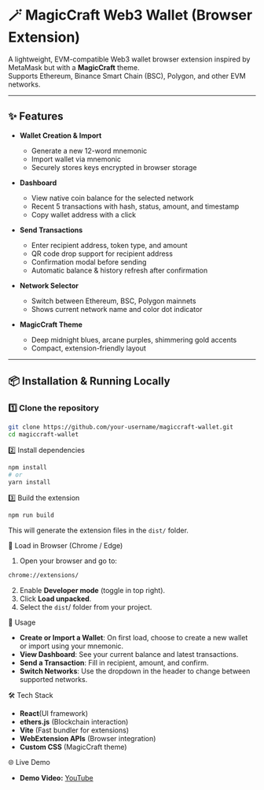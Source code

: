 # 🪄 MagicCraft Web3 Wallet (Browser Extension)

A lightweight, EVM-compatible Web3 wallet browser extension inspired by MetaMask but with a **MagicCraft** theme.  
Supports Ethereum, Binance Smart Chain (BSC), Polygon, and other EVM networks.

---

## ✨ Features

- **Wallet Creation & Import**
  - Generate a new 12-word mnemonic
  - Import wallet via mnemonic
  - Securely stores keys encrypted in browser storage

- **Dashboard**
  - View native coin balance for the selected network
  - Recent 5 transactions with hash, status, amount, and timestamp
  - Copy wallet address with a click

- **Send Transactions**
  - Enter recipient address, token type, and amount
  - QR code drop support for recipient address
  - Confirmation modal before sending
  - Automatic balance & history refresh after confirmation

- **Network Selector**
  - Switch between Ethereum, BSC, Polygon mainnets
  - Shows current network name and color dot indicator

- **MagicCraft Theme**
  - Deep midnight blues, arcane purples, shimmering gold accents
  - Compact, extension-friendly layout

---

## 📦 Installation & Running Locally

### 1️⃣ Clone the repository
```bash
git clone https://github.com/your-username/magiccraft-wallet.git
cd magiccraft-wallet
```

2️⃣ Install dependencies
```bash
npm install
# or
yarn install
```

3️⃣ Build the extension
```bash
npm run build
```

This will generate the extension files in the ```dist/``` folder.

🧩 Load in Browser (Chrome / Edge)
1. Open your browser and go to:
```bash
chrome://extensions/
```
   
2. Enable **Developer mode** (toggle in top right).
3. Click **Load unpacked**.
4. Select the ```dist```/ folder from your project.


🔑 Usage
- **Create or Import a Wallet**: On first load, choose to create a new wallet or import using your mnemonic.
- **View Dashboard**: See your current balance and latest transactions.
- **Send a Transaction**: Fill in recipient, amount, and confirm.
- **Switch Networks**: Use the dropdown in the header to change between supported networks.


🛠 Tech Stack
- **React**(UI framework)
- **ethers.js** (Blockchain interaction)
- **Vite** (Fast bundler for extensions)
- **WebExtension APIs** (Browser integration)
- **Custom CSS** (MagicCraft theme)


🌐 Live Demo

- **Demo Video:** [YouTube](https://youtu.be/plsd43wxiCI)
